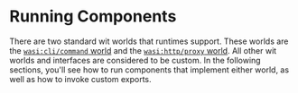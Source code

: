 # Running Components

There are two standard wit worlds that runtimes support. These worlds are the [`wasi:cli/command` world](https://github.com/WebAssembly/wasi-cli/blob/main/wit/command.wit) and the [`wasi:http/proxy` world](https://github.com/WebAssembly/wasi-http/blob/main/wit/proxy.wit). All other wit worlds and interfaces are considered to be custom.  In the following sections, you'll see how to run components that implement either world, as well as how to invoke custom exports.